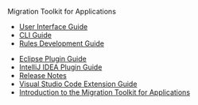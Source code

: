 
Migration Toolkit for Applications

- [User Interface Guide](docs/web-console-guide/master/index.html)
- [CLI Guide](docs/cli-guide/master/index.html)
- [Rules Development Guide](docs/rules-development-guide/master/index.html)
<!-- - [Maven Plugin Guide](docs/maven-guide/master/index.html) -->
- [Eclipse Plugin Guide](docs/eclipse-code-ready-studio-guide/master/index.html)
- [IntelliJ IDEA Plugin Guide](docs/intellij-idea-plugin-guide/master/index.html)
- [Release Notes](docs/release-notes/master/index.html)
- [Visual Studio Code Extension Guide](docs/vs-code-extension-guide/master/index.html)
- [Introduction to the Migration Toolkit for Applications](docs/getting-started-guide/master/index.html)
